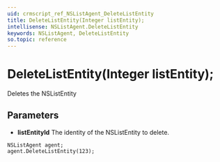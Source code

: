 ```yaml
---
uid: crmscript_ref_NSListAgent_DeleteListEntity
title: DeleteListEntity(Integer listEntity);
intellisense: NSListAgent.DeleteListEntity
keywords: NSListAgent, DeleteListEntity
so.topic: reference
---
```


# DeleteListEntity(Integer listEntity);

Deletes the NSListEntity
 
## Parameters

* **listEntityId** The identity of the NSListEntity to delete.

```crmscript
NSListAgent agent;
agent.DeleteListEntity(123);
```

